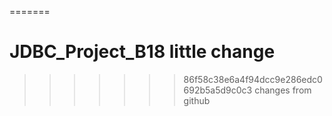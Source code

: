 
=======
# JDBC_Project_B18 little change
>>>>>>> 86f58c38e6a4f94dcc9e286edc0692b5a5d9c0c3
changes from github
